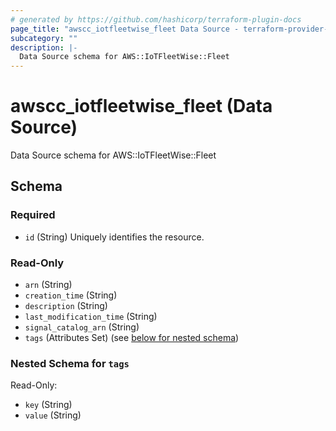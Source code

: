 ```yaml
---
# generated by https://github.com/hashicorp/terraform-plugin-docs
page_title: "awscc_iotfleetwise_fleet Data Source - terraform-provider-awscc"
subcategory: ""
description: |-
  Data Source schema for AWS::IoTFleetWise::Fleet
---
```


# awscc_iotfleetwise_fleet (Data Source)

Data Source schema for AWS::IoTFleetWise::Fleet



<!-- schema generated by tfplugindocs -->
## Schema

### Required

- `id` (String) Uniquely identifies the resource.

### Read-Only

- `arn` (String)
- `creation_time` (String)
- `description` (String)
- `last_modification_time` (String)
- `signal_catalog_arn` (String)
- `tags` (Attributes Set) (see [below for nested schema](#nestedatt--tags))

<a id="nestedatt--tags"></a>
### Nested Schema for `tags`

Read-Only:

- `key` (String)
- `value` (String)


